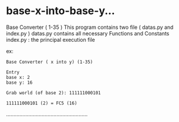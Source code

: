 # base-x-into-base-y...
Base Converter ( 1-35 ) 
This program contains two file ( datas.py and index.py )
    datas.py contains all necessary Functions and Constants
    index.py : the principal execution file
    
ex: 

    Base Converter ( x into y) (1-35)
    
    Entry
    base x: 2
    base y: 16
    
    Grab world (of base 2): 111111000101

    111111000101 (2) = FC5 (16)  

      
.......................................................
